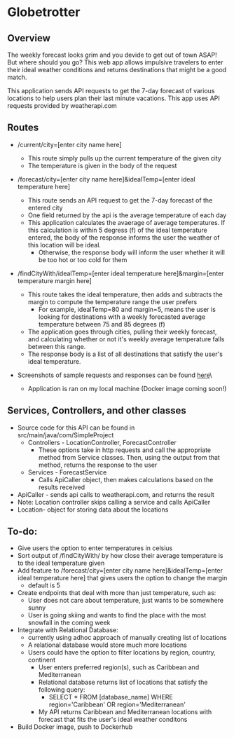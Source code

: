 # Globetrotter
## Overview
The weekly forecast looks grim and you devide to get out of town ASAP! But where should you go?
This web app allows impulsive travelers to enter their ideal weather conditions and returns destinations that might be a good match.

This application sends API requests to get the 7-day forecast of various locations to help users plan their last minute vacations.
This app uses API requests provided by weatherapi.com

## Routes
* /current/city=[enter city name here]
  * This route simply pulls up the current temperature of the given city
  * The temperature is given in the body of the request
* /forecast/city=[enter city name here]&idealTemp=[enter ideal temperature here]
  * This route sends an API request to get the 7-day forecast of the entered city
  * One field returned by the api is the average temperature of each day
  * This application calculates the avaerage of average temperatures. If this calculation is within 5 degress (f) of the ideal temperature entered, the body of the response informs the user the weather of this location will be ideal.
    * Otherwise, the response body will inform the user whether it will be too hot or too cold for them
* /findCityWith/idealTemp=[enter ideal temperature here]&margin=[enter temperature margin here]
  * This route takes the ideal temperature, then adds and subtracts the margin to compute the temperature range the user prefers
    * For example, idealTemp=80 and margin=5, means the user is looking for destinations with a weekly forecasted average temperature between 75 and 85 degrees (f)
  * The application goes through cities, pulling their weekly forecast, and calculating whether or not it's weekly average temperature falls between this range.
  * The response body is a list of all destinations that satisfy the user's ideal temperature.
  
* Screenshots of sample requests and responses can be found [here](https://github.com/bennett-cady/Globetrotter/issues/1)\
  * Application is ran on my local machine (Docker image coming soon!)
  
## Services, Controllers, and other classes
* Source code for this API can be found in src/main/java/com/SimpleProject
  * Controllers - LocationController, ForecastController
    * These options take in http requests and call the appropriate method from Service classes. Then, using the output from that method, returns the response to the user
  * Services - ForecastService
    * Calls ApiCaller object, then makes calculations based on the results received
 * ApiCaller - sends api calls to weatherapi.com, and returns the result
 * Note: Location controller skips calling a service and calls ApiCaller
 * Location- object for storing data about the locations


## To-do:
* Give users the option to enter temperatures in celsius
* Sort output of /findCityWith/ by how close their average temperature is to the ideal temperature given
* Add feature to /forecast/city=[enter city name here]&idealTemp=[enter ideal temperature here] that gives users the option to change the margin
  * default is 5
* Create endpoints that deal with more than just temperature, such as:
  * User does not care about temperature, just wants to be somewhere sunny
  * User is going skiing and wants to find the place with the most snowfall in the coming week
* Integrate with Relational Database:
  * currently using adhoc approach of manually creating list of locations
  * A relational database would store much more locations
  * Users could have the option to filter locations by region, country, continent
    * User enters preferred region(s), such as Caribbean and Mediterranean
    * Relational database returns list of locations that satisfy the following query:
      * SELECT * FROM [database_name] WHERE region='Caribbean' OR region='Mediterranean'
    * My API returns Caribbean and Mediterranean locations with forecast that fits the user's ideal weather conditons
* Build Docker image, push to Dockerhub

